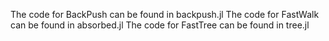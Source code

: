 The code for BackPush can be found in backpush.jl
The code for FastWalk can be found in absorbed.jl
The code for FastTree can be found in tree.jl
